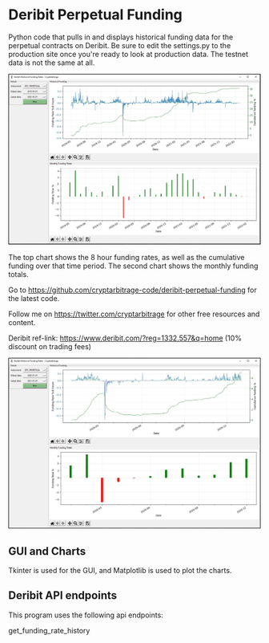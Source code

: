 # Deribit Perpetual Funding
Python code that pulls in and displays historical funding data for the perpetual contracts on Deribit.
Be sure to edit the settings.py to the production site once you're ready to look at production data.
The testnet data is not the same at all.

<img src="images/1-overview.JPG">

The top chart shows the 8 hour funding rates, as well as the cumulative funding over that time period.
The second chart shows the monthly funding totals.

Go to https://github.com/cryptarbitrage-code/deribit-perpetual-funding for the latest code.

Follow me on https://twitter.com/cryptarbitrage for other free resources and content.

Deribit ref-link: https://www.deribit.com/?reg=1332.557&q=home (10% discount on trading fees)

<img src="images/2-overview.JPG">

## GUI and Charts
Tkinter is used for the GUI, and Matplotlib is used to plot the charts.

## Deribit API endpoints
This program uses the following api endpoints:

get_funding_rate_history 